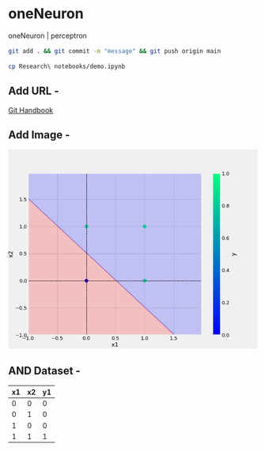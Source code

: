 # oneNeuron
oneNeuron | perceptron


```bash
git add . && git commit -m "message" && git push origin main

```

```bash
cp Research\ notebooks/demo.ipynb

```

## Add URL -
[Git Handbook](https://guides.github.com/introduction/git-handbook)


## Add Image -
![sample Image](plots/or.png)


## AND Dataset -
x1 | x2 | y1 
-|-|-
0|0|0 
0|1|0 
1|0|0
1|1|1 



